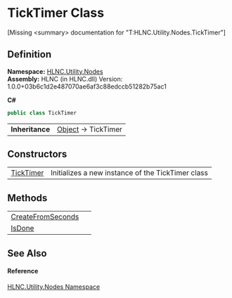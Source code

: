 # TickTimer Class


\[Missing &lt;summary&gt; documentation for "T:HLNC.Utility.Nodes.TickTimer"\]



## Definition
**Namespace:** <a href="N_HLNC_Utility_Nodes">HLNC.Utility.Nodes</a>  
**Assembly:** HLNC (in HLNC.dll) Version: 1.0.0+03b6c1d2e487070ae6af3c88edccb51282b75ac1

**C#**
``` C#
public class TickTimer
```

<table><tr><td><strong>Inheritance</strong></td><td><a href="https://learn.microsoft.com/dotnet/api/system.object" target="_blank" rel="noopener noreferrer">Object</a>  →  TickTimer</td></tr>
</table>



## Constructors
<table>
<tr>
<td><a href="M_HLNC_Utility_Nodes_TickTimer__ctor">TickTimer</a></td>
<td>Initializes a new instance of the TickTimer class</td></tr>
</table>

## Methods
<table>
<tr>
<td><a href="M_HLNC_Utility_Nodes_TickTimer_CreateFromSeconds">CreateFromSeconds</a></td>
<td> </td></tr>
<tr>
<td><a href="M_HLNC_Utility_Nodes_TickTimer_IsDone">IsDone</a></td>
<td> </td></tr>
</table>

## See Also


#### Reference
<a href="N_HLNC_Utility_Nodes">HLNC.Utility.Nodes Namespace</a>  
